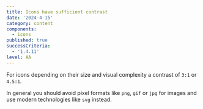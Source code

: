 ```yaml
---
title: Icons have sufficient contrast
date: '2024-4-15'
category: content
components:
  - icons
published: true
successCriteria:
  - '1.4.11'
level: AA
---
```


For icons depending on their size and visual complexity a contrast of `3:1` or `4.5:1`.

In general you should avoid pixel formats like `png`, `gif` or `jpg` for images and use modern technologies like `svg` instead.
